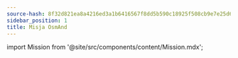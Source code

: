 ```yaml
---
source-hash: 8f32d821ea8a4216ed3a1b6416567f8dd5b590c18925f508cb9e7e25d679755f
sidebar_position: 1
title: Misja OsmAnd
---
```

import Mission from '@site/src/components/content/Mission.mdx';

<Mission/>
